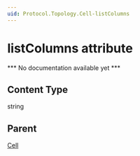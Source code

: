```yaml
---
uid: Protocol.Topology.Cell-listColumns
---
```


# listColumns attribute

*** No documentation available yet ***

## Content Type

string

## Parent

[Cell](xref:Protocol.Topology.Cell)
